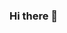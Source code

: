 ### Hi there 👋
<a style=".wdth {
    position: relative;
    overflow: hidden;
    max-width: 100%;
    height: auto;
    z-index: 0;
    margin: 0 auto;
    width: auto\9;
    transition: 1s;
}
    .wdth:hover {
        z-index: 100;
        box-shadow: 0 0 10px #b6ff00,0 0 50px #b6ff00;
        transform: scale(1.5);
        transition: 1s;
    }"></a>